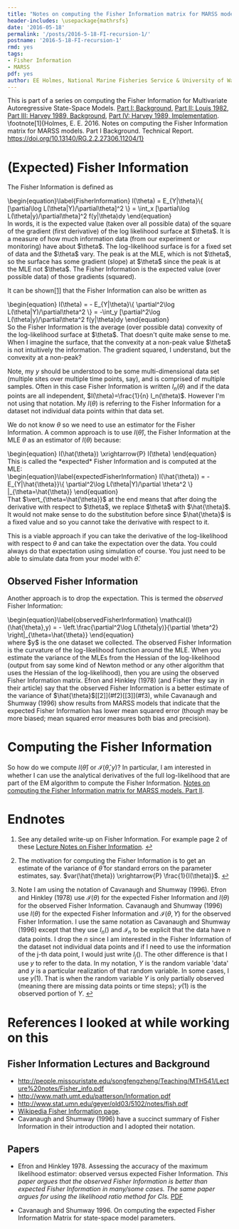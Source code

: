 ```yaml
---
title: "Notes on computing the Fisher Information matrix for MARSS models. Part I Background"
header-includes: \usepackage{mathrsfs}
date: '2016-05-18'
permalink: '/posts/2016-5-18-FI-recursion-1/'
postname: '2016-5-18-FI-recursion-1'
rmd: yes
tags:
- Fisher Information
- MARSS
pdf: yes
author: EE Holmes, National Marine Fisheries Service & University of Washington
---
```


<!--
require(eehutils)
filename="2016-5-18-FI-recursion-1.Rmd"
rmd_to_gfm(filename, pdf=TRUE)
-->



This is part of a series on computing the Fisher Information for Multivariate Autoregressive State-Space Models.
[Part I: Background](https://eeholmes.github.io/posts/2016-5-18-FI-recursion-1/), 
[Part II: Louis 1982](https://eeholmes.github.io/posts/2016-5-19-FI-recursion-2/), 
[Part III: Harvey 1989, Background](https://eeholmes.github.io/posts/2016-6-16-FI-recursion-3/),
[Part IV: Harvey 1989, Implementation](https://eeholmes.github.io/posts/2017-5-31-FI-recursion-4/).
\footnote[1]{Holmes, E. E. 2016. Notes on computing the Fisher Information matrix for MARSS models. Part I Background.  Technical Report. https://doi.org/10.13140/RG.2.2.27306.11204/1}

(Expected) Fisher Information
===================

The Fisher Information is defined as
<div>
\begin{equation}\label{FisherInformation}
I(\theta) = E_{Y|\theta}\{ [\partial\log L(\theta|Y)/\partial\theta]^2 \} = \int_x [\partial\log L(\theta|y)/\partial\theta]^2 f(y|\theta)dy
\end{equation}
</div>
In words, it is the expected value (taken over all possible data) of the square of the gradient (first derivative) of the log likelihood surface at $\theta$.  It is a measure of how much information data (from our experiment or monitoring) have about $\theta$.  The log-likelihood surface is for a fixed set of data and the $\theta$ vary.  The peak is at the MLE, which is not $\theta$, so the surface has some gradient  (slope) at $\theta$ since the peak is at the MLE not $\theta$.  The Fisher Information is the expected value (over possible data) of those gradients (squared).

It can be shown<span id="a1">[[1]](#f1)</span> that the Fisher Information can also be written as
<div>
\begin{equation}
I(\theta) = - E_{Y|\theta}\{ \partial^2\log L(\theta|Y)/\partial\theta^2 \} = -\int_y [\partial^2\log L(\theta|y)/\partial\theta^2 f(y|\theta)dy
\end{equation}
</div>
So the Fisher Information is the average (over possible data) convexity of the log-likelihood surface at $\theta$. That doesn't quite make sense to me.  When I imagine the surface, that the convexity at a non-peak value $\theta$ is not intuitively the information.  The gradient squared, I understand, but the convexity at a non-peak?

Note, my $y$ should be understood to be some multi-dimensional data set (multiple sites over multiple time points, say), and is comprised of multiple samples.   Often in this case Fisher Information is written $I_n(\theta)$ and if the data points are all independent, $I(\theta)=\frac{1}{n} I_n(\theta)$.  However I'm not using that notation. My $I(\theta)$ is referring to the Fisher Information for a dataset not individual data points within that data set.

We do not know $\theta$ so we need to use an estimator for the Fisher Information. A common approach is to use $I(\hat{\theta})$, the Fisher Information at the MLE $\theta$ as an estimator of $I(\theta)$ because:
<div>
\begin{equation}
I(\hat{\theta}) \xrightarrow{P} I(\theta)
\end{equation}
</div>
This is called the *expected* Fisher Information and is computed at the MLE:
<div>
\begin{equation}\label{expectedFisherInformation}
I(\hat{\theta}) = - E_{Y|\hat{\theta}}\{ \partial^2\log L(\theta|Y)/\partial \theta^2 \} |_{\theta=\hat{\theta}}
\end{equation}
</div>
That $\vert_{\theta=\hat{\theta}}$ at the end means that after doing the derivative with respect to $\theta$, we replace $\theta$ with $\hat{\theta}$.  It would not make sense to do the substitution before since $\hat{\theta}$ is a fixed value and so you cannot take the derivative with respect to it.

This is a viable approach if you can take the derivative of the log-likelihood with respect to $\theta$ and can take the expectation over the data.  You could always do that expectation using simulation of course.  You just need to be able to simulate data from your model with $\hat{\theta}$.

Observed Fisher Information
-------------------------

Another approach is to drop the expectation.  This is termed the *observed* Fisher Information: 
<div>
\begin{equation}\label{observedFisherInformation}
\mathcal{I}(\hat{\theta},y) = - \left.\frac{\partial^2\log L(\theta|y)}{\partial \theta^2} \right|_{\theta=\hat{\theta}}
\end{equation}
</div>
where $y$ is the one dataset we collected.  The observed Fisher Information is the curvature of the log-likelihood function around the MLE. When you estimate the variance of the MLEs from the Hessian of the log-likelihood (output from say some kind of Newton method or any other algorithm that uses the Hessian of the log-likelihood), then you are using the observed Fisher Information matrix.  Efron and Hinkley (1978) (and Fisher they say in their article) say that the observed Fisher Information is a better estimate of the variance of $\hat{\theta}$<span id="a2">[[2]](#f2)</span><span id="a3">[[3]](#f3)</span>, while Cavanaugh and Shumway (1996) show results from MARSS models that indicate that the expected Fisher Information has lower mean squared error (though may be more biased; mean squared error measures both bias and precision). 

Computing the Fisher Information
================================

So how do we compute $I(\hat{\theta})$ or $\mathcal{I}(\hat{\theta},y)$?  In particular, I am interested in whether I can use the analytical derivatives of the full log-likelihood that are part of the EM algorithm to compute the Fisher Information. [Notes on computing the Fisher Information matrix for MARSS models. Part II](https://eeholmes.github.io/posts/2016-5-19-FI-recursion-2/).

Endnotes
=============

1. <span id="f1"></span> See any detailed write-up on Fisher Information.  For example page 2 of these [Lecture Notes on Fisher Information](http://people.missouristate.edu/songfengzheng/Teaching/MTH541/Lecture%20notes/Fisher_info.pdf). [$\hookleftarrow$](#a1)

2. <span id="f2"></span> The motivation for computing the Fisher Information is to get an estimate of the variance of $\hat{\theta}$ for standard errors on the parameter estimates, say.  $var(\hat{\theta}) \xrightarrow{P} \frac{1}{I(\theta)}$. [$\hookleftarrow$](#a2)

3. <span id="f3"></span> Note I am using the notation of Cavanaugh and Shumway (1996).  Efron and Hinkley (1978) use $\mathscr{I}(\theta)$ for  the expected Fisher Information and $I(\theta)$ for the observed Fisher Information.  Cavanaugh and Shumway (1996) use $I(\theta)$ for the expected Fisher Information and $\mathcal{I}(\theta,Y)$ for the observed Fisher Information.  I use the same notation as Cavanaugh and Shumway (1996) except that they use $I_n()$ and $\mathcal{I}_n$ to be explicit that the data have $n$ data points.  I drop the $n$ since I am interested in the Fisher Information of the dataset not individual data points and if I need to use the information of the j-th data point, I would just write $I_j()$.  The other difference is that I use $y$ to refer to the data.   In my notation, $Y$ is the random variable 'data' and $y$ is a particular realization of that random variable.  In some cases, I use  $y(1)$.  That is when the random variable $Y$ is only partially observed (meaning there are missing data points or time steps); $y(1)$ is the observed portion of $Y$. [$\hookleftarrow$](#a3)


References I looked at while working on this
===============================================

Fisher Information Lectures and Background
--------------------------

* http://people.missouristate.edu/songfengzheng/Teaching/MTH541/Lecture%20notes/Fisher_info.pdf
* http://www.math.umt.edu/patterson/Information.pdf
* http://www.stat.umn.edu/geyer/old03/5102/notes/fish.pdf
* [Wikipedia Fisher Information page](https://en.wikipedia.org/wiki/Fisher_information).
* Cavanaugh and Shumway (1996) have a succinct summary of Fisher Information in their introduction and I adopted their notation.
 
Papers
------------

* Efron and Hinkley 1978.  Assessing the accuracy of the maximum likelihood estimator: observed versus expected Fisher Information.  *This paper argues that the observed Fisher Information is better than expected Fisher Information in many/some cases.  The same paper argues for using the likelihood ratio method for CIs.* [PDF](https://www.stat.tamu.edu/~suhasini/teaching613/expected_observed_information78.pdf)

* Cavanaugh and Shumway 1996. On computing the expected Fisher Information Matrix for state-space model parameters.
